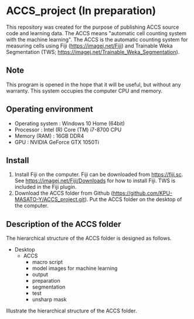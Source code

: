 # ACCS_project (In preparation)
This repository was created for the purpose of publishing ACCS source code and learning data.
The ACCS means "automatic cell counting system with the machine learning". The ACCS is the automatic counting system for measuring cells using Fiji (https://imagej.net/Fiji) and Trainable Weka Segmentation (TWS; https://imagej.net/Trainable_Weka_Segmentation).

## Note
This program is opened in the hope that it will be useful, but without any warranty. This system occupies the computer CPU and memory.

## Operating environment
* Operating system : Windows 10 Home (64bit)  
* Processor        : Intel (R) Core (TM) i7-8700 CPU  
* Memory (RAM)     : 16GB DDR4  
* GPU              : NVIDIA GeForce GTX 1050Ti  


## Install
1.  Install Fiji on the computer. Fiji can be downloaded from https://fiji.sc. See https://imagej.net/Fiji/Downloads for how to install Fiji. TWS is included in the Fiji plugin.
2.  Download the ACCS folder from Github (https://github.com/KPU-MASATO-Y/ACCS_project.git). Put the ACCS folder on the desktop of the computer.

## Description of the ACCS folder
The hierarchical structure of the ACCS folder is designed as follows.
* Desktop
  * ACCS
    * macro script
    * model images for machine learning
    * output
    * preparation
    * segmentation
    * test
    * unsharp mask
 
Illustrate the hierarchical structure of the ACCS folder.


